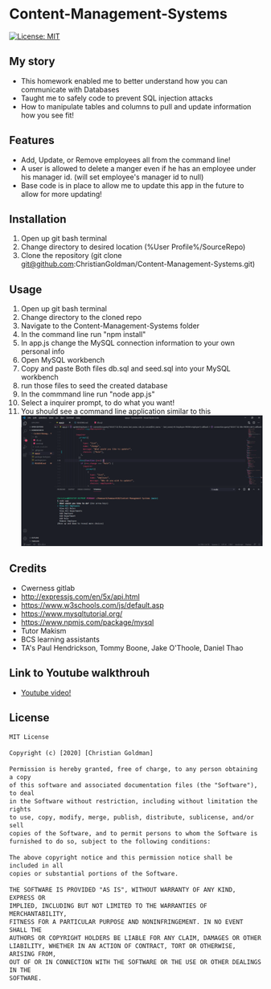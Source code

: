 # Content-Management-Systems
[![License: MIT](https://img.shields.io/badge/License-MIT-yellow.svg)](https://opensource.org/licenses/MIT)  
## My story
* This homework enabled me to better understand how you can communicate with Databases
* Taught me to safely code to prevent SQL injection attacks
* How to manipulate tables and columns to pull and update information how you see fit!
## Features ##
* Add, Update, or Remove employees all from the command line!
* A user is allowed to delete a manger even if he has an employee under his manager id. (will set employee's manager id to null)
* Base code is in place to allow me to update this app in the future to allow for more updating!
## Installation ##
1. Open up git bash terminal
2. Change directory to desired location (%User Profile%/SourceRepo)
3. Clone the repository (git clone git@github.com:ChristianGoldman/Content-Management-Systems.git)
## Usage ##
1. Open up git bash terminal
2. Change directory to the cloned repo
3. Navigate to the Content-Management-Systems folder
4. In the command line run "npm install"
5. In app.js change the MySQL connection information to your own personal info
6. Open MySQL workbench
7. Copy and paste Both files db.sql and seed.sql into your MySQL workbench
8. run those files to seed the created database
9. In the commmand line run "node app.js"
10. Select a inquirer prompt, to do what you want!
11. You should see a command line application similar to this
![About Me](assets/cms.png)
## Credits ##
* Cwerness gitlab
* http://expressjs.com/en/5x/api.html
* https://www.w3schools.com/js/default.asp
* https://www.mysqltutorial.org/
* https://www.npmjs.com/package/mysql
* Tutor Makism
* BCS learning assistants
* TA's Paul Hendrickson, Tommy Boone, Jake O'Thoole, Daniel Thao
## Link to Youtube walkthrouh ##
* [Youtube video!](https://www.youtube.com/watch?v=zWCyLzVXEUo)
## License ##
    MIT License

    Copyright (c) [2020] [Christian Goldman]

    Permission is hereby granted, free of charge, to any person obtaining a copy
    of this software and associated documentation files (the "Software"), to deal
    in the Software without restriction, including without limitation the rights
    to use, copy, modify, merge, publish, distribute, sublicense, and/or sell
    copies of the Software, and to permit persons to whom the Software is
    furnished to do so, subject to the following conditions:

    The above copyright notice and this permission notice shall be included in all
    copies or substantial portions of the Software.

    THE SOFTWARE IS PROVIDED "AS IS", WITHOUT WARRANTY OF ANY KIND, EXPRESS OR
    IMPLIED, INCLUDING BUT NOT LIMITED TO THE WARRANTIES OF MERCHANTABILITY,
    FITNESS FOR A PARTICULAR PURPOSE AND NONINFRINGEMENT. IN NO EVENT SHALL THE
    AUTHORS OR COPYRIGHT HOLDERS BE LIABLE FOR ANY CLAIM, DAMAGES OR OTHER
    LIABILITY, WHETHER IN AN ACTION OF CONTRACT, TORT OR OTHERWISE, ARISING FROM,
    OUT OF OR IN CONNECTION WITH THE SOFTWARE OR THE USE OR OTHER DEALINGS IN THE
    SOFTWARE.